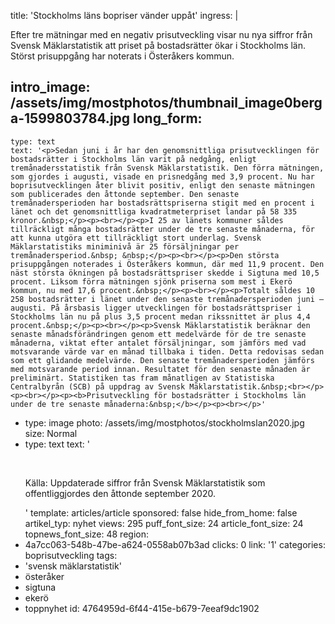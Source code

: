 title: 'Stockholms läns bopriser vänder uppåt'
ingress: |
  <p>Efter tre mätningar med en negativ prisutveckling visar nu nya siffror från Svensk Mäklarstatistik att priset på bostadsrätter ökar i Stockholms län. Störst prisuppgång har noterats i Österåkers kommun.
  </p>
  
intro_image: /assets/img/mostphotos/thumbnail_image0berga-1599803784.jpg
long_form:
  -
    type: text
    text: '<p>Sedan juni i år har den genomsnittliga prisutvecklingen för bostadsrätter i Stockholms län varit på nedgång, enligt tremånadersstatistik från Svensk Mäklarstatistik. Den förra mätningen, som gjordes i augusti, visade en prisnedgång med 3,9 procent. Nu har boprisutvecklingen åter blivit positiv, enligt den senaste mätningen som publicerades den åttonde september. Den senaste tremånadersperioden har bostadsrättspriserna stigit med en procent i länet och det genomsnittliga kvadratmeterpriset landar på 58 335 kronor.&nbsp;</p><p><br></p><p>I 25 av länets kommuner såldes tillräckligt många bostadsrätter under de tre senaste månaderna, för att kunna utgöra ett tillräckligt stort underlag. Svensk Mäklarstatistiks miniminivå är 25 försäljningar per tremånadersperiod.&nbsp; &nbsp;</p><p><br></p><p>Den största prisuppgången noterades i Österåkers kommun, där med 11,9 procent. Den näst största ökningen på bostadsrättspriser skedde i Sigtuna med 10,5 procent. Liksom förra mätningen sjönk priserna som mest i Ekerö kommun, nu med 17,6 procent.&nbsp;</p><p><br></p><p>Totalt såldes 10 258 bostadsrätter i länet under den senaste tremånadersperioden juni – augusti. På årsbasis ligger utvecklingen för bostadsrättspriser i Stockholms län nu på plus 3,5 procent medan rikssnittet är plus 4,4 procent.&nbsp;</p><p><br></p><p>Svensk Mäklarstatistik beräknar den senaste månadsförändringen genom ett medelvärde för de tre senaste månaderna, viktat efter antalet försäljningar, som jämförs med vad motsvarande värde var en månad tillbaka i tiden. Detta redovisas sedan som ett glidande medelvärde. Den senaste tremånadersperioden jämförs med motsvarande period innan. Resultatet för den senaste månaden är preliminärt. Statistiken tas fram månatligen av Statistiska Centralbyrån (SCB) på uppdrag av Svensk Mäklarstatistik.&nbsp;<br></p><p><br></p><p><b>Prisutveckling för bostadsrätter i Stockholms län under de tre senaste månaderna:&nbsp;</b></p><p><br></p>'
  -
    type: image
    photo: /assets/img/mostphotos/stockholmslan2020.jpg
    size: Normal
  -
    type: text
    text: '<p><br></p><p>Källa: Uppdaterade siffror från Svensk Mäklarstatistik som offentliggjordes den åttonde september 2020.&nbsp;</p>'
template: articles/article
sponsored: false
hide_from_home: false
artikel_typ: nyhet
views: 295
puff_font_size: 24
article_font_size: 24
topnews_font_size: 48
region:
  - 4a7cc063-548b-47be-a624-0558ab07b3ad
clicks: 0
link: '1'
categories: boprisutveckling
tags:
  - 'svensk mäklarstatistik'
  - österåker
  - sigtuna
  - ekerö
  - toppnyhet
id: 4764959d-6f44-415e-b679-7eeaf9dc1902
